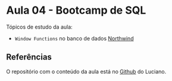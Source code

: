 # Aula 04 - Bootcamp de SQL

Tópicos de estudo da aula:
- `Window Functions` no banco de dados [Northwind](https://github.com/pthom/northwind_psql)

## Referências

O repositório com o conteúdo da aula está no [Github](https://github.com/lvgalvao/data-engineering-roadmap/tree/main/Bootcamp%20-%20SQL%20e%20Analytics/Aula-04) do Luciano.
